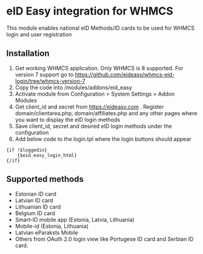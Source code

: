 # eID Easy integration for WHMCS
This module enables national eID Methods/ID cards to be used for WHMCS login and user registration

## Installation
1. Get working WHMCS application. Only WHMCS is 8 supported. For version 7 support go to https://github.com/eideasy/whmcs-eid-login/tree/whmcs-version-7
2. Copy the code into /modules/addons/eid_easy
3. Activate module from Configuration > System Settings > Addon Modules
4. Get client_id and secret from https://eideasy.com . Register domain/clientarea.php, domain/affiliates.php and any other pages where you want to display the eID login methods
5. Save client_id, secret and desired eID login methods under the configuration
6. Add below code to the login.tpl where the login buttons should appear

```
{if !$loggedin}
    {$eid_easy_login_html}
{/if}
```

## Supported methods
- Estonian ID card
- Latvian ID card
- Lithuanian ID card
- Belgium ID card
- Smart-ID mobile app (Estonia, Latvia, Lithuania)
- Mobile-id (Estonia, Lithuania)
- Latvian eParaksts Mobile
- Others from OAuth 2.0 login view like Portugese ID card and Serbian ID card.
